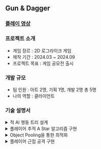 
## Gun & Dagger

### [플레이 영상](https://youtu.be/Sm8UuIJbXFk)

### 프로젝트 소개
 - 게임 장르 : 2D 로그라이크 게임
 - 제작 기간 : 2024.03 ~ 2024.09
 - 프로젝트 목표 : 게임 공모전 출시
   
### 개발 규모
 - 팀 인원 : 아트 2명, 기획 1명, 개발 2명 총 5명
 - 나의 역할 : 클라이언트

### 기술 설명서

<details>
  <summary>
    적 AI 행동 트리 설계
  </summary>
 <pre>
  
 ```cs
public class Node
{
    public Action perform;
    protected NodeState state;
    public enum NodeState
    {
        RUNNING,
        SUCCESS,
        FAILURE
    }

    public NodeState State
    {
        get { return state; }
    }

    public virtual NodeState operation()
    {
        return NodeState.FAILURE;
    }

    public virtual NodeState execution(Func<NodeState> act)
    {
        return NodeState.FAILURE;
    }
}

public class Selector : Node
{
    private List<Node> nodes = new List<Node>();
    public override NodeState operation()
    {
        
        foreach (Node node in nodes)
        {
            switch (node.operation())
            {
                case NodeState.FAILURE:
                    continue;
                case NodeState.RUNNING:
                    state = NodeState.RUNNING;
                    return state;
                case NodeState.SUCCESS:
                    state = NodeState.SUCCESS;
                    return state;
                default:
                    continue;
            }
        }
        state = NodeState.FAILURE;
        return state;
    }
    public void add(Node child)
    {
        nodes.Add(child);
    }
}

public class Sequence : Node
{
    private List<Node> nodes = new List<Node>();
    public override NodeState operation()
    {
        foreach (Node node in nodes)
        {
            switch (node.operation())
            {
                case NodeState.FAILURE:
                    state = NodeState.FAILURE;
                    return state;
                case NodeState.RUNNING:
                    state = NodeState.RUNNING;
                    return state;
                case NodeState.SUCCESS:
                    continue;
                default:
                    state = NodeState.SUCCESS;
                    return state;
            }
        }
        state = NodeState.FAILURE;
        return state;
    }

    public void add(Node child)
    {
        nodes.Add(child);
    }
}

public class Execution : Node
{
    public int stateNum;
    Func<NodeState> action;
    public Execution(Func<NodeState> func)
    {
        //Debug.Log("execution");
        action = func;
    }
    
    public override NodeState operation()
    {
        return execution(action);
    }
    public override NodeState execution(Func<NodeState> action)
    {
        return action();
    }
}
```
 </pre>
</details>

<details>
  <summary>
    플레이어 추적 A Star 알고리즘 구현
  </summary>
 <pre>
   <code>
    private void start(){
    }
   </code>
 </pre>
</details>

<details>
  <summary>
    Object Pooling을 통한 최적화
  </summary>
 <pre>
   <code>
    private void start(){
    }
   </code>
 </pre>
</details>

<details>
  <summary>
    플레이어 근접 공격 구현
  </summary>
 <pre>
   <code>
    private void start(){
    }
   </code>
 </pre>
</details>
